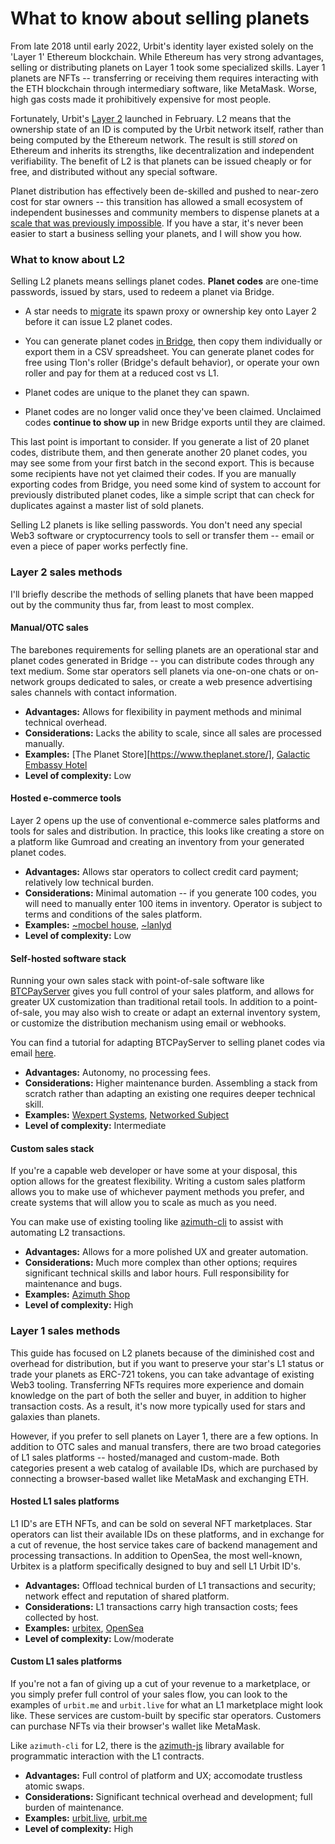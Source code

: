 # What to know about selling planets

From late 2018 until early 2022, Urbit's identity layer existed solely on the 'Layer 1' Ethereum blockchain. While Ethereum has very strong advantages, selling or distributing planets on Layer 1 took some specialized skills. Layer 1 planets are NFTs -- transferring or receiving them requires interacting with the ETH blockchain through intermediary software, like MetaMask. Worse, high gas costs made it prohibitively expensive for most people.

Fortunately, Urbit's [Layer 2](https://urbit.org/docs/azimuth/l2/layer2) launched in February. L2 means that the ownership state of an ID is computed by the Urbit network itself, rather than being computed by the Ethereum network. The result is still *stored* on Ethereum and inherits its strengths, like decentralization and independent verifiability. The benefit of L2 is that planets can be issued cheaply or for free, and distributed without any special software. 

Planet distribution has effectively been de-skilled and pushed to near-zero cost for star owners -- this transition has allowed a small ecosystem of independent businesses and community members to dispense planets at a [scale that was previously impossible](https://hatryx-lastud.tlon.network/newsletter/urbit-takeoff-is-here). If you have a star, it's never been easier to start a business selling your planets, and I will show you how.

### What to know about L2

Selling L2 planets means sellings planet codes. **Planet codes** are one-time passwords, issued by stars, used to redeem a planet via Bridge. 

- A star needs to [migrate](https://operators.urbit.org/guides/layer-2-for-stars#user-content-migration) its spawn proxy or ownership key onto Layer 2 before it can issue L2 planet codes.

- You can generate planet codes [in Bridge](https://operators.urbit.org/guides/layer-2-for-stars#user-content-spawning-planets-on-l2), then copy them individually or export them in a CSV spreadsheet. You can generate planet codes for free using Tlon's roller (Bridge's default behavior), or operate your own roller and pay for them at a reduced cost vs L1.

- Planet codes are unique to the planet they can spawn.

- Planet codes are no longer valid once they've been claimed. Unclaimed codes **continue to show up** in new Bridge exports until they are claimed.

This last point is important to consider. If you generate a list of 20 planet codes, distribute them, and then generate another 20 planet codes, you may see some from your first batch in the second export. This is because some recipients have not yet claimed their codes. If you are manually exporting codes from Bridge, you need some kind of system to account for previously distributed planet codes, like a simple script that can check for duplicates against a master list of sold planets.

Selling L2 planets is like selling passwords. You don't need any special Web3 software or cryptocurrency tools to sell or transfer them -- email or even a piece of paper works perfectly fine.

### Layer 2 sales methods

I'll briefly describe the methods of selling planets that have been mapped out by the community thus far, from least to most complex.

#### Manual/OTC sales

The barebones requirements for selling planets are an operational star and planet codes generated in Bridge -- you can distribute codes through any text medium. Some star operators sell planets via one-on-one chats or on-network groups dedicated to sales, or create a web presence advertising sales channels with contact information.

- **Advantages:** Allows for flexibility in payment methods and minimal technical overhead.
- **Considerations:** Lacks the ability to scale, since all sales are processed manually.
- **Examples:** [The Planet Store][https://www.theplanet.store/], [Galactic Embassy Hotel](web+urbitgraph://group/~fipdel/galactic-embassy-hotel)
- **Level of complexity:** Low

#### Hosted e-commerce tools

Layer 2 opens up the use of conventional e-commerce sales platforms and tools for sales and distribution. In practice, this looks like creating a store on a platform like Gumroad and creating an inventory from your generated planet codes.

- **Advantages:**  Allows star operators to collect credit card payment; relatively low technical burden. 
- **Considerations:** Minimal automation -- if you generate 100 codes, you will need to manually enter 100 items in inventory. Operator is subject to terms and conditions of the sales platform.
- **Examples:** [~mocbel house](https://planets.mocbel.house/), [~lanlyd](https://planets.lanlyd.net/)
- **Level of complexity:** Low

#### Self-hosted software stack

Running your own sales stack with point-of-sale software like [BTCPayServer](https://btcpayserver.org/) gives you full control of your sales platform, and allows for greater UX customization than traditional retail tools. In addition to a point-of-sale, you may also wish to create or adapt an external inventory system, or customize the distribution mechanism using email or webhooks.

You can find a tutorial for adapting BTCPayServer to selling planet codes via email [here](https://urbit.media/a/~sitful-hatred/urbit-media-6867/170141184505504169778500419536142991360).

- **Advantages:** Autonomy, no processing fees. 
- **Considerations:** Higher maintenance burden. Assembling a stack from scratch rather than adapting an existing one requires deeper technical skill.
- **Examples:** [Wexpert Systems](https://wexpert.systems), [Networked Subject](https://subject.network)
- **Level of complexity:** Intermediate

#### Custom sales stack

If you're a capable web developer or have some at your disposal, this option allows for the greatest flexibility. Writing a custom sales platform allows you to make use of whichever payment methods you prefer, and create systems that will allow you to scale as much as you need. 

You can make use of existing tooling like [azimuth-cli](https://github.com/lukebuehler/azimuth-cli) to assist with automating L2 transactions.

- **Advantages:** Allows for a more polished UX and greater automation.
- **Considerations:** Much more complex than other options; requires significant technical skills and labor hours. Full responsibility for maintenance and bugs.
- **Examples:** [Azimuth Shop](https://azimuth.shop/)
- **Level of complexity:** High

### Layer 1 sales methods

This guide has focused on L2 planets because of the diminished cost and overhead for distribution, but if you want to preserve your star's L1 status or trade your planets as ERC-721 tokens, you can take advantage of existing Web3 tooling. Transferring NFTs requires more experience and domain knowledge on the part of both the seller and buyer, in addition to higher transaction costs. As a result, it's now more typically used for stars and galaxies than planets.

However, if you prefer to sell planets on Layer 1, there are a few options. In addition to OTC sales and manual transfers, there are two broad categories of L1 sales platforms -- hosted/managed and custom-made. Both categories present a web catalog of available IDs, which are purchased by connecting a browser-based wallet like MetaMask and exchanging ETH. 

#### Hosted L1 sales platforms

L1 ID's are ETH NFTs, and can be sold on several NFT marketplaces. Star operators can list their available IDs on these platforms, and in exchange for a cut of revenue, the host service takes care of backend management and processing transactions. In addition to OpenSea, the most well-known, Urbitex is a platform specifically designed to buy and sell L1 Urbit ID's.

- **Advantages:** Offload technical burden of L1 transactions and security; network effect and reputation of shared platform. 
- **Considerations:** L1 transactions carry high transaction costs; fees collected by host.
- **Examples:** [urbitex](https://urbitex.io), [OpenSea](https://opensea.io/collection/urbit-id)
- **Level of complexity:** Low/moderate

#### Custom L1 sales platforms

If you're not a fan of giving up a cut of your revenue to a marketplace, or you simply prefer full control of your sales flow, you can look to the examples of `urbit.me` and `urbit.live` for what an L1 marketplace might look like. These services are custom-built by specific star operators. Customers can purchase NFTs via their browser's wallet like MetaMask.

Like `azimuth-cli` for L2, there is the [azimuth-js](https://github.com/urbit/azimuth-js) library available for programmatic interaction with the L1 contracts.

- **Advantages:** Full control of platform and UX; accomodate trustless atomic swaps.
- **Considerations:** Significant technical overhead and development; full burden of maintenance.
- **Examples:** [urbit.live](https://urbit.live/), [urbit.me](https://urbit.me)
- **Level of complexity:** High
